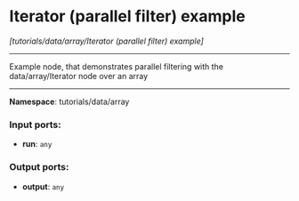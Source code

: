 # Iterator (parallel filter) example

_[tutorials/data/array/Iterator (parallel filter) example]_

---

Example node, that demonstrates parallel filtering with the data/array/Iterator node over an array

---

__Namespace__: tutorials/data/array

### Input ports:

* __run__: ` any `

### Output ports:

* __output__: ` any `

